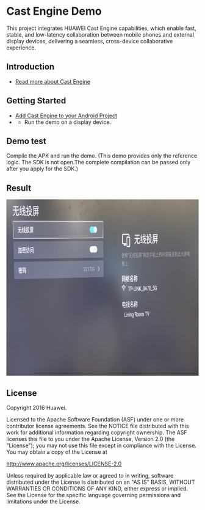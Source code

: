 Cast Engine Demo
==============================

This project integrates HUAWEI Cast Engine capabilities, which enable fast, stable, and low-latency collaboration between mobile
phones and external display devices, delivering a seamless, cross-device collaborative experience.

Introduction
------------

- [Read more about Cast Engine](https://developer.huawei.com/consumer/en/doc/development/connectivity-Guides/introduction-0000001052079408)

Getting Started
---------------

- [Add Cast Engine to your Android Project](https://developer.huawei.com/consumer/en/doc/development/connectivity-Guides/preparations-0000001051750226)
- - Run the demo on a display device.

Demo test
---------------------

Compile the APK and run the demo.
(This demo provides only the reference logic. The SDK is not open.The complete compilation can be passed only after you apply for the SDK.)

Result
-----------
<img src="app/src/cast.PNG" height="462" width="847"/>




License
-------

Copyright 2016 Huawei.

Licensed to the Apache Software Foundation (ASF) under one or more contributor
license agreements.  See the NOTICE file distributed with this work for
additional information regarding copyright ownership.  The ASF licenses this
file to you under the Apache License, Version 2.0 (the "License"); you may not
use this file except in compliance with the License.  You may obtain a copy of
the License at

  http://www.apache.org/licenses/LICENSE-2.0

Unless required by applicable law or agreed to in writing, software
distributed under the License is distributed on an "AS IS" BASIS, WITHOUT
WARRANTIES OR CONDITIONS OF ANY KIND, either express or implied.  See the
License for the specific language governing permissions and limitations under
the License.

